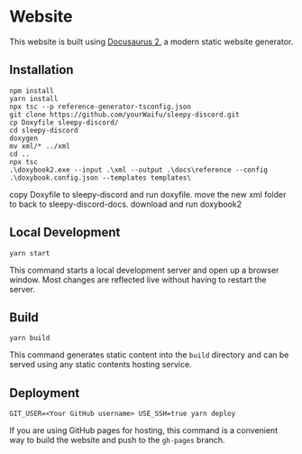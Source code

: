 # Website

This website is built using [Docusaurus 2](https://v2.docusaurus.io/), a modern static website generator.

## Installation

```console
npm install
yarn install
npx tsc --p reference-generator-tsconfig.json
git clone https://github.com/yourWaifu/sleepy-discord.git
cp Doxyfile sleepy-discord/
cd sleepy-discord
doxygen
mv xml/* ../xml
cd ..
npx tsc
.\doxybook2.exe --input .\xml --output .\docs\reference --config .\doxybook.config.json --templates templates\
```

copy Doxyfile to sleepy-discord and run doxyfile.
move the new xml folder to back to sleepy-discord-docs.
download and run doxybook2

## Local Development

```console
yarn start
```

This command starts a local development server and open up a browser window. Most changes are reflected live without having to restart the server.

## Build

```console
yarn build
```

This command generates static content into the `build` directory and can be served using any static contents hosting service.

## Deployment

```console
GIT_USER=<Your GitHub username> USE_SSH=true yarn deploy
```

If you are using GitHub pages for hosting, this command is a convenient way to build the website and push to the `gh-pages` branch.
